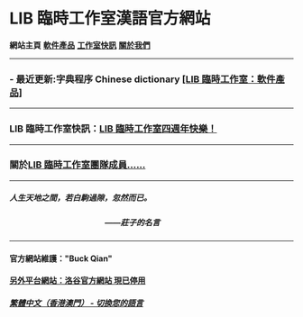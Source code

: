# LIB 臨時工作室漢語官方網站

**網站主頁** **[軟件產品](Software)** **[工作室快訊](News)** **[關於我們](About_us)** 

------------
### - 最近更新:字典程序 Chinese dictionary [[LIB 臨時工作室：軟件產品]](Software)

------------
### LIB 臨時工作室快訊：[LIB 臨時工作室四週年快樂！](news/fourth_anniversary_summary)

------------
### 關於[LIB 臨時工作室團隊成員......](About_us)

------------

##### 人生天地之間，若白駒過隙，忽然而已。
##### &nbsp;&nbsp;&nbsp;&nbsp;&nbsp;&nbsp;&nbsp;&nbsp;&nbsp;&nbsp;&nbsp;&nbsp;&nbsp;&nbsp;&nbsp;&nbsp;&nbsp;&nbsp;&nbsp;&nbsp;&nbsp;&nbsp;&nbsp;&nbsp;&nbsp;&nbsp;&nbsp;&nbsp;&nbsp;&nbsp;&nbsp;&nbsp;&nbsp;&nbsp;&nbsp;&nbsp;&nbsp;&nbsp;&nbsp;&nbsp;&nbsp;&nbsp;&nbsp;&nbsp;&nbsp;&nbsp;&nbsp;&nbsp;&nbsp;&nbsp;&nbsp;——莊子的名言

------------
#### 官方網站維護："Buck Qian"
#### [另外平台網站：洛谷官方網站 現已停用](https://www.luogu.com.cn/paste/libps)

##### [繁體中文（香港澳門） - 切換您的語言](https://libps.github.io/index)
